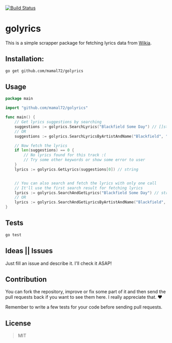 [![Build Status](https://travis-ci.org/mamal72/golyrics.svg?branch=master)](https://travis-ci.org/mamal72/golyrics)


# golyrics

This is a simple scrapper package for fetching lyrics data from [Wikia](http://lyrics.wikia.com).


## Installation:

```bash
go get github.com/mamal72/golyrics
```


## Usage

```go
package main

import "github.com/mamal72/golyrics"

func main() {
    // Get lyrics suggestions by searching
    suggestions := golyrics.SearchLyrics("Blackfield Some Day") // []string
    // OR
    suggestions := golyrics.SearchLyricsByArtistAndName("Blackfield", "Some Day") // []string

    // Now fetch the lyrics
    if len(suggestions) == 0 {
        // No lyrics found for this track :(
        // Try some other keywords or show some error to user
    }
    lyrics := golyrics.GetLyrics(suggestions[0]) // string


    // You can also search and fetch the lyrics with only one call
    // It'll use the first search result for fetching lyrics 
    lyrics := golyrics.SearchAndGetLyrics("Blackfield Some Day") // string
    // OR
    lyrics := golyrics.SearchAndGetLyricsByArtistAndName("Blackfield", "Some Day") // string    
}
```


## Tests

```bash
go test
```


## Ideas || Issues
Just fill an issue and describe it. I'll check it ASAP!


## Contribution

You can fork the repository, improve or fix some part of it and then send the pull requests back if you want to see them here. I really appreciate that. :heart:

Remember to write a few tests for your code before sending pull requests.


## License
> MIT